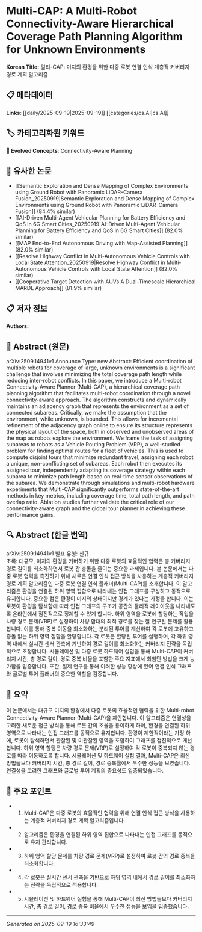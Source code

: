 
# Multi-CAP: A Multi-Robot Connectivity-Aware Hierarchical Coverage Path Planning Algorithm for Unknown Environments

**Korean Title:** 멀티-CAP: 미지의 환경을 위한 다중 로봇 연결 인식 계층적 커버리지 경로 계획 알고리즘

## 📋 메타데이터

**Links**: [[daily/2025-09-19|2025-09-19]] [[categories/cs.AI|cs.AI]]

## 🏷️ 카테고리화된 키워드
**🚀 Evolved Concepts**: Connectivity-Aware Planning

## 🔗 유사한 논문
- [[Semantic Exploration and Dense Mapping of Complex Environments using Ground Robot with Panoramic LiDAR-Camera Fusion_20250919|Semantic Exploration and Dense Mapping of Complex Environments using Ground Robot with Panoramic LiDAR-Camera Fusion]] (84.4% similar)
- [[AI-Driven Multi-Agent Vehicular Planning for Battery Efficiency and QoS in 6G Smart Cities_20250919|AI-Driven Multi-Agent Vehicular Planning for Battery Efficiency and QoS in 6G Smart Cities]] (82.0% similar)
- [[MAP End-to-End Autonomous Driving with Map-Assisted Planning]] (82.0% similar)
- [[Resolve Highway Conflict in Multi-Autonomous Vehicle Controls with Local State Attention_20250919|Resolve Highway Conflict in Multi-Autonomous Vehicle Controls with Local State Attention]] (82.0% similar)
- [[Cooperative Target Detection with AUVs A Dual-Timescale Hierarchical MARDL Approach]] (81.9% similar)

## 📋 저자 정보

**Authors:** 

## 📄 Abstract (원문)

arXiv:2509.14941v1 Announce Type: new 
Abstract: Efficient coordination of multiple robots for coverage of large, unknown environments is a significant challenge that involves minimizing the total coverage path length while reducing inter-robot conflicts. In this paper, we introduce a Multi-robot Connectivity-Aware Planner (Multi-CAP), a hierarchical coverage path planning algorithm that facilitates multi-robot coordination through a novel connectivity-aware approach. The algorithm constructs and dynamically maintains an adjacency graph that represents the environment as a set of connected subareas. Critically, we make the assumption that the environment, while unknown, is bounded. This allows for incremental refinement of the adjacency graph online to ensure its structure represents the physical layout of the space, both in observed and unobserved areas of the map as robots explore the environment. We frame the task of assigning subareas to robots as a Vehicle Routing Problem (VRP), a well-studied problem for finding optimal routes for a fleet of vehicles. This is used to compute disjoint tours that minimize redundant travel, assigning each robot a unique, non-conflicting set of subareas. Each robot then executes its assigned tour, independently adapting its coverage strategy within each subarea to minimize path length based on real-time sensor observations of the subarea. We demonstrate through simulations and multi-robot hardware experiments that Multi-CAP significantly outperforms state-of-the-art methods in key metrics, including coverage time, total path length, and path overlap ratio. Ablation studies further validate the critical role of our connectivity-aware graph and the global tour planner in achieving these performance gains.

## 🔍 Abstract (한글 번역)

arXiv:2509.14941v1 발표 유형: 신규  
초록: 대규모, 미지의 환경을 커버하기 위한 다중 로봇의 효율적인 협력은 총 커버리지 경로 길이를 최소화하면서 로봇 간 충돌을 줄이는 중요한 과제입니다. 본 논문에서는 다중 로봇 협력을 촉진하기 위해 새로운 연결 인식 접근 방식을 사용하는 계층적 커버리지 경로 계획 알고리즘인 다중 로봇 연결 인식 플래너(Multi-CAP)를 소개합니다. 이 알고리즘은 환경을 연결된 하위 영역 집합으로 나타내는 인접 그래프를 구성하고 동적으로 유지합니다. 중요한 점은 환경이 미지의 상태이지만 경계가 있다는 가정을 합니다. 이는 로봇이 환경을 탐색함에 따라 인접 그래프의 구조가 공간의 물리적 레이아웃을 나타내도록 온라인에서 점진적으로 정제할 수 있게 합니다. 하위 영역을 로봇에 할당하는 작업을 차량 경로 문제(VRP)로 설정하여 차량 함대의 최적 경로를 찾는 잘 연구된 문제를 활용합니다. 이를 통해 중복 이동을 최소화하는 분리된 투어를 계산하여 각 로봇에 고유하고 충돌 없는 하위 영역 집합을 할당합니다. 각 로봇은 할당된 투어를 실행하며, 각 하위 영역 내에서 실시간 센서 관측에 기반하여 경로 길이를 최소화하는 커버리지 전략을 독립적으로 조정합니다. 시뮬레이션 및 다중 로봇 하드웨어 실험을 통해 Multi-CAP이 커버리지 시간, 총 경로 길이, 경로 중복 비율을 포함한 주요 지표에서 최첨단 방법을 크게 능가함을 입증합니다. 또한, 절제 연구를 통해 이러한 성능 향상에 있어 연결 인식 그래프와 글로벌 투어 플래너의 중요한 역할을 검증합니다.

## 📝 요약

이 논문에서는 대규모 미지의 환경에서 다중 로봇의 효율적인 협력을 위한 Multi-robot Connectivity-Aware Planner (Multi-CAP)을 제안합니다. 이 알고리즘은 연결성을 고려한 새로운 접근 방식을 통해 로봇 간의 조율을 용이하게 하며, 환경을 연결된 하위 영역으로 나타내는 인접 그래프를 동적으로 유지합니다. 환경이 제한적이라는 가정 하에, 로봇이 탐색하면서 관찰된 및 미관찰된 영역을 포함하여 그래프를 점진적으로 개선합니다. 하위 영역 할당은 차량 경로 문제(VRP)로 설정하여 각 로봇이 중복되지 않는 경로를 따라 이동하도록 합니다. 시뮬레이션 및 하드웨어 실험 결과, Multi-CAP은 최신 방법들보다 커버리지 시간, 총 경로 길이, 경로 중복률에서 우수한 성능을 보였습니다. 연결성을 고려한 그래프와 글로벌 투어 계획의 중요성도 입증되었습니다.

## 🎯 주요 포인트

- 1. Multi-CAP은 다중 로봇의 효율적인 협력을 위해 연결 인식 접근 방식을 사용하는 계층적 커버리지 경로 계획 알고리즘입니다.

- 2. 알고리즘은 환경을 연결된 하위 영역 집합으로 나타내는 인접 그래프를 동적으로 유지 관리합니다.

- 3. 하위 영역 할당 문제를 차량 경로 문제(VRP)로 설정하여 로봇 간의 경로 중복을 최소화합니다.

- 4. 각 로봇은 실시간 센서 관측을 기반으로 하위 영역 내에서 경로 길이를 최소화하는 전략을 독립적으로 적용합니다.

- 5. 시뮬레이션 및 하드웨어 실험을 통해 Multi-CAP이 최신 방법들보다 커버리지 시간, 총 경로 길이, 경로 중복 비율에서 우수한 성능을 보임을 입증했습니다.

---

*Generated on 2025-09-19 16:33:49*